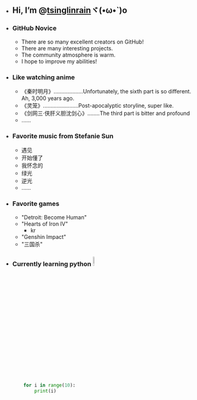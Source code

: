 - ## Hi, I’m @[tsinglinrain](https://github.com/tsinglinrain/tsinglinrain/)ヾ(•ω•`)o
- ### GitHub Novice
  - There are so many excellent creators on GitHub!
  - There are many interesting projects.
  - The community atmosphere is warm.
  - I hope to improve my abilities!
- ### Like watching anime
  - 《秦时明月》...................Unfortunately, the sixth part is so different. Ah, 3,000 years ago.
  - 《灵笼》.......................Post-apocalyptic storyline, super like.
  - 《剑网三·侠肝义胆沈剑心》........The third part is bitter and profound
  - ......
- ### Favorite music from Stefanie Sun
  - 遇见
  - 开始懂了
  - 我怀念的
  - 绿光
  - 逆光
  - ......
- ### Favorite games
  - "Detroit: Become Human"
  - "Hearts of Iron IV"
    - kr
  - "Genshin Impact"
  - "三国杀"
- ###  Currently learning python <code><img width="8%" src="https://www.vectorlogo.zone/logos/python/python-ar21.svg"></code>
  ``` python
      for i in range(10):
          print(i)
    ```

<!---
tsinglinrain/tsinglinrain is a ✨ special ✨ repository because its `README.md` (this file) appears on your GitHub profile.
You can click the Preview link to take a look at your changes.
--->
